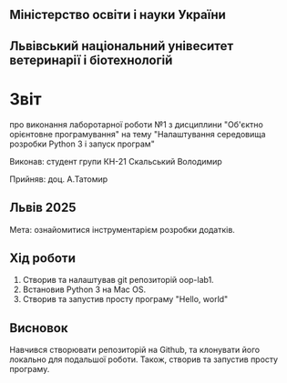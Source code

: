 ## Міністерство освіти і науки України

## Львівський національний унівеситет ветеринарії і біотехнологій

# Звіт
про виконання лаборотарної роботи №1 з дисциплини "Об'єктно орієнтовне програмування" на тему "Налаштування середовища розробки Python 3 і запуск програм"

Виконав: студент групи КН-21 Скальський Володимир

Прийняв: доц. А.Татомир

## Львів 2025

Мета: ознайомитися інструментарієм розробки додатків.

## Хід роботи

1. Створив та налаштував git репозиторій oop-lab1.
2. Встановив Python 3 на Mac OS.
3. Створив та запустив просту програму "Hello, world"

## Висновок
Навчився створювати репозиторій на Github, та клонувати його локально для подальшої роботи. Також, створив та запустив просту програму.
